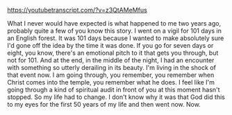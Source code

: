 https://youtubetranscript.com/?v=z3QtAMeMfus

 What I never would have expected is what happened to me two years ago, probably quite a few of you know this story. I went on a vigil for 101 days in an English forest. It was 101 days because I wanted to make absolutely sure I'd gone off the idea by the time it was done. If you go for seven days or eight, you know, there's an emotional pitch to it that gets you through, but not for 101. And at the end, in the middle of the night, I had an encounter with something so utterly derailing in its beauty. I'm living in the shock of that event now. I am going through, you remember, you remember when Christ comes into the temple, you remember what he does. I feel like I'm going through a kind of spiritual audit in front of you at this moment hasn't stopped. So my life had to change. I don't know why it was that God did this to my eyes for the first 50 years of my life and then went now. Now.